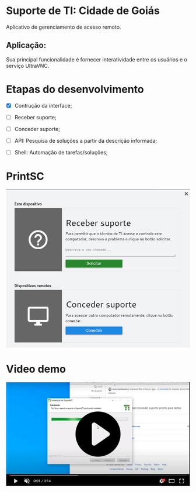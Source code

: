 # Suporte de TI: Cidade de Goiás

Aplicativo de gerenciamento de acesso remoto. 

## Aplicação:
Sua principal funcionalidade é fornecer interatividade entre os usuários e o serviço UltraVNC.

# Etapas do desenvolvimento 

- [X] Contrução da interface;
- [ ] Receber suporte;
- [ ] Conceder suporte;
- [ ] API: Pesquisa de soluções a partir da descrição informada;
- [ ] Shell: Automação de tarefas/soluções;


# PrintSC

![image](https://raw.githubusercontent.com/marcoantonioq/suporteTI/refactor/demo/demo.png)


# Video demo

[<img src="https://raw.githubusercontent.com/marcoantonioq/suporteTI/refactor/demo/video.png">](https://www.youtube.com/watch?v=UCedJ5JMV1Y)




